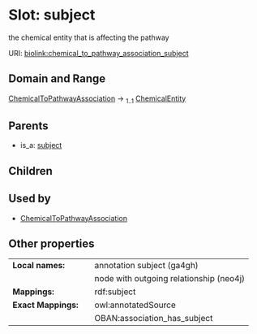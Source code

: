
# Slot: subject


the chemical entity that is affecting the pathway

URI: [biolink:chemical_to_pathway_association_subject](https://w3id.org/biolink/vocab/chemical_to_pathway_association_subject)


## Domain and Range

[ChemicalToPathwayAssociation](ChemicalToPathwayAssociation.md) &#8594;  <sub>1..1</sub> [ChemicalEntity](ChemicalEntity.md)

## Parents

 *  is_a: [subject](subject.md)

## Children


## Used by

 * [ChemicalToPathwayAssociation](ChemicalToPathwayAssociation.md)

## Other properties

|  |  |  |
| --- | --- | --- |
| **Local names:** | | annotation subject (ga4gh) |
|  | | node with outgoing relationship (neo4j) |
| **Mappings:** | | rdf:subject |
| **Exact Mappings:** | | owl:annotatedSource |
|  | | OBAN:association_has_subject |

